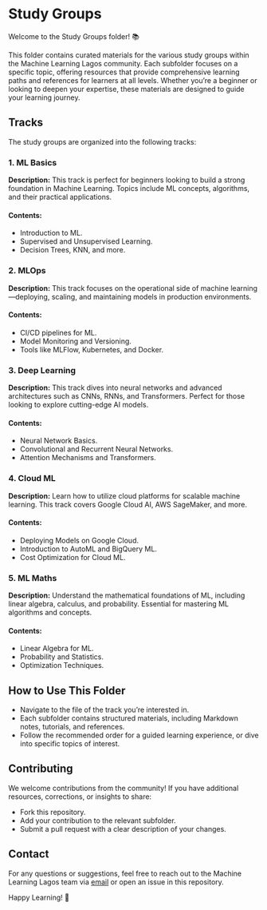 # Study Groups

Welcome to the Study Groups folder! 📚

This folder contains curated materials for the various study groups within the Machine Learning Lagos community. Each subfolder focuses on a specific topic, offering resources that provide comprehensive learning paths and references for learners at all levels. Whether you’re a beginner or looking to deepen your expertise, these materials are designed to guide your learning journey.

## Tracks

The study groups are organized into the following tracks:

### 1. ML Basics

**Description:** This track is perfect for beginners looking to build a strong foundation in Machine Learning. Topics include ML concepts, algorithms, and their practical applications.

#### Contents:

- Introduction to ML.
- Supervised and Unsupervised Learning.
- Decision Trees, KNN, and more.

### 2. MLOps

**Description:** This track focuses on the operational side of machine learning—deploying, scaling, and maintaining models in production environments.

#### Contents:

- CI/CD pipelines for ML.
- Model Monitoring and Versioning.
- Tools like MLFlow, Kubernetes, and Docker.

### 3. Deep Learning

**Description:** This track dives into neural networks and advanced architectures such as CNNs, RNNs, and Transformers. Perfect for those looking to explore cutting-edge AI models.

#### Contents:

- Neural Network Basics.
- Convolutional and Recurrent Neural Networks.
- Attention Mechanisms and Transformers.

### 4. Cloud ML

**Description:** Learn how to utilize cloud platforms for scalable machine learning. This track covers Google Cloud AI, AWS SageMaker, and more.

#### Contents:

- Deploying Models on Google Cloud.
- Introduction to AutoML and BigQuery ML.
- Cost Optimization for Cloud ML.

### 5. ML Maths

**Description:** Understand the mathematical foundations of ML, including linear algebra, calculus, and probability. Essential for mastering ML algorithms and concepts.

#### Contents:

- Linear Algebra for ML.
- Probability and Statistics.
- Optimization Techniques.

## How to Use This Folder

- Navigate to the file of the track you’re interested in.
- Each subfolder contains structured materials, including Markdown notes, tutorials, and references.
- Follow the recommended order for a guided learning experience, or dive into specific topics of interest.

## Contributing

We welcome contributions from the community! If you have additional resources, corrections, or insights to share:

- Fork this repository.
- Add your contribution to the relevant subfolder.
- Submit a pull request with a clear description of your changes.

## Contact

For any questions or suggestions, feel free to reach out to the Machine Learning Lagos team via [email](machinelearninglagos@gmail.com) or open an issue in this repository.

Happy Learning! 🎉
